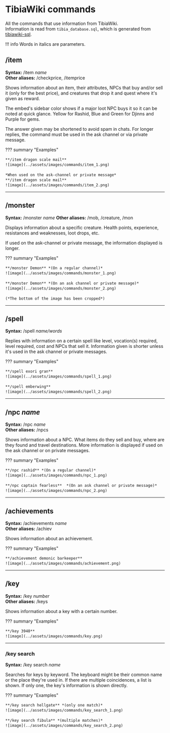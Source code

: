 # TibiaWiki commands

All the commands that use information from TibiaWiki.  
Information is read from `tibia_database.sql`, which is generated from [tibiawiki-sql](https://github.com/Galarzaa90/tibiawiki-sql).

!!! info
    Words in italics are parameters.  


## /item
**Syntax:** /item *name*  
**Other aliases:** /checkprice, /itemprice

Shows information about an item, their attributes, NPCs that buy and/or sell it (only for the best price), and creatures that drop it and quest where it's given as reward.

The embed's sidebar color shows if a major loot NPC buys it so it can be noted at quick glance.
Yellow for Rashid, Blue and Green for Djinns and Purple for gems.

The answer given may be shortened to avoid spam in chats. 
For longer replies, the command must be used in the ask channel or via private message.

??? summary "Examples"
    
    **/item dragon scale mail**  
    ![image](../assets/images/commands/item_1.png)
    
    *When used on the ask-channel or private message*  
    **/item dragon scale mail**  
    ![image](../assets/images/commands/item_2.png)

---

## /monster
**Syntax:** /monster *name*
**Other aliases:** /mob, /creature, /mon

Displays information about a specific creature. Health points, experience, resistances and weaknesses, loot drops, etc.

If used on the ask-channel or private message, the information displayed is longer.

??? summary "Examples"

    **/monster Demon** *(On a regular channel)*  
    ![image](../assets/images/commands/monster_1.png)
    
    **/monster Demon** *(On an ask channel or private message)*  
    ![image](../assets/images/commands/monster_2.png)
    
    (*The bottom of the image has been cropped*)

----

## /spell
**Syntax:** /spell *name/words*

Replies with information on a certain spell like level, vocation(s) required, level required, cost and NPCs that sell it.
Information given is shorter unless it's used in the ask channel or private messages.

??? summary "Examples"

    **/spell exori gran**  
    ![image](../assets/images/commands/spell_1.png)
    
    **/spell emberwing**  
    ![image](../assets/images/commands/spell_2.png)

----

## /npc *name*
**Syntax:** /npc *name*  
**Other aliases:** /npcs

Shows information about a NPC. What items do they sell and buy, where are they found and travel destinations.
More information is displayed if used on the ask channel or on private messages.

??? summary "Examples"

    **/npc rashid** *(On a regular channel)*  
    ![image](../assets/images/commands/npc_1.png)
    
    **/npc captain fearless**  *(On an ask channel or private message)*  
    ![image](../assets/images/commands/npc_2.png)

----

## /achievements
**Syntax:** /achievements *name*  
**Other aliases:** /achiev

Shows information about an achievement.

??? summary "Examples"

    **/achievement demonic barkeeper**  
    ![image](../assets/images/commands/achievement.png)
    
----

## /key
**Syntax:** /key *number*  
**Other aliases:** /keys

Shows information about a key with a certain number.

??? summary "Examples"

    **/key 3940**  
    ![image](../assets/images/commands/key.png)
    
----

### /key search
**Syntax:** /key search *name*

Searches for keys by keyword. The keyboard might be their common name or the place they're used in.
If there are multiple coincidences, a list is shown. If only one, the key's information is shown directly.

??? summary "Examples"

    **/key search hellgate** *(only one match)*  
    ![image](../assets/images/commands/key_search_1.png)
    
    **/key search fibula** *(multiple matches)*  
    ![image](../assets/images/commands/key_search_2.png)
    
    